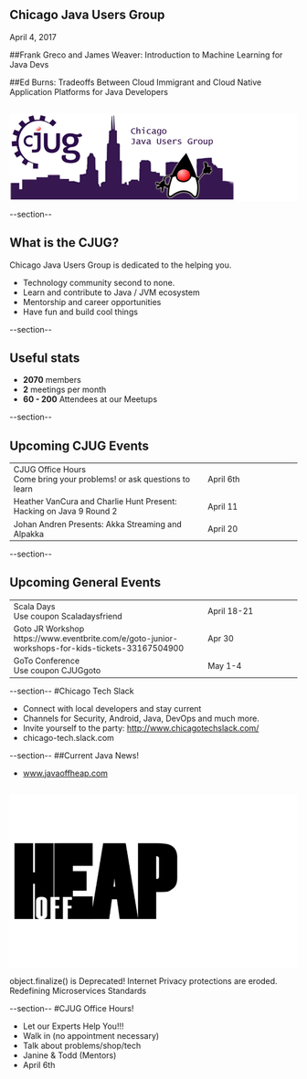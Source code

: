 ## Chicago Java Users Group

April 4, 2017


##Frank Greco and James Weaver: Introduction to Machine Learning for Java Devs

##Ed Burns: Tradeoffs Between Cloud Immigrant and Cloud Native Application Platforms for Java Developers



<div style="background-color: white; margin-top: 30px;">
	<img src="images/cjug.gif" style="border: none; box-shadow: none;"/>
</div>

--section--
## What is the CJUG?
Chicago Java Users Group is dedicated to the helping you.

* Technology community second to none.
* Learn and contribute to Java / JVM ecosystem
* Mentorship and career opportunities
* Have fun and build cool things

--section--

## Useful stats

* **2070** members
* **2** meetings per month
* **60 - 200** Attendees at our Meetups

--section--

## Upcoming CJUG Events
<table class="upcoming-events"  width=800>
<tr>
<td>CJUG Office Hours<br>Come bring your problems! or ask questions to learn</td>
<td width=150>April 6th</td>
</tr>
<tr><td>Heather VanCura and Charlie Hunt Present: Hacking on Java 9 Round 2</td>
<td width=150>April 11</td>
</tr>
<tr><td>Johan Andren Presents: Akka Streaming and Alpakka</td>
<td width=150>April 20</td>
</tr>
</table>

--section--
## Upcoming General Events
<table class="upcoming-events" width=800>
<tr>
<td>Scala Days<br>Use coupon Scaladaysfriend</td>
<td width=150>April 18-21</td>
</tr>
<tr>
<td>Goto JR Workshop<br>https://www.eventbrite.com/e/goto-junior-workshops-for-kids-tickets-33167504900</td>
<td width=150>Apr 30</td>
</tr>
<tr>
<td>GoTo Conference<br>Use coupon CJUGgoto</td>
<td width=150>May 1-4</td>
</tr>
</table>

--section--
#Chicago Tech Slack
* Connect with local developers and stay current
* Channels for Security, Android, Java, DevOps and much more.
* Invite yourself to the party: http://www.chicagotechslack.com/
* chicago-tech.slack.com


--section--
##Current Java News!
* www.javaoffheap.com

<div style="background-color: white; margin-top: 30px;">
	<img src="images/offheap.png" style="border: none; box-shadow: none;" width=300 height=300/>
</div>

object.finalize() is Deprecated! Internet Privacy protections are eroded. Redefining Microservices Standards

--section--
#CJUG Office Hours!
* Let our Experts Help You!!!
* Walk in (no appointment necessary)
* Talk about problems/shop/tech
* Janine &amp; Todd (Mentors)
* April 6th


